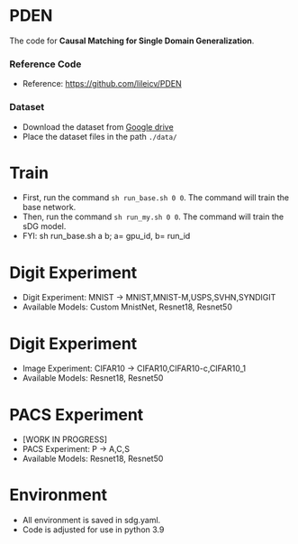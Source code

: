 # PDEN

The code for **Causal Matching for Single Domain Generalization**.

### Reference Code
- Reference: https://github.com/lileicv/PDEN 

### Dataset

- Download the dataset from [Google drive](https://drive.google.com/drive/folders/15eOb1x0ewlIYuQtnjqVD4h4AWVyw-GRq?usp=sharing)
- Place the dataset files in the path `./data/`


# Train
- First, run the command `sh run_base.sh 0 0`. The command will train the base network.
- Then, run the command `sh run_my.sh 0 0`. The command will train the sDG model.
- FYI: sh run_base.sh a b; a= gpu_id, b= run_id

# Digit Experiment
- Digit Experiment: MNIST -> MNIST,MNIST-M,USPS,SVHN,SYNDIGIT
- Available Models: Custom MnistNet, Resnet18, Resnet50

# Digit Experiment
- Image Experiment: CIFAR10 -> CIFAR10,CIFAR10-c,CIFAR10_1
- Available Models: Resnet18, Resnet50

# PACS Experiment 
- [WORK IN PROGRESS]
- PACS Experiment: P -> A,C,S
- Available Models: Resnet18, Resnet50

# Environment
- All environment is saved in sdg.yaml.
- Code is adjusted for use in python 3.9

